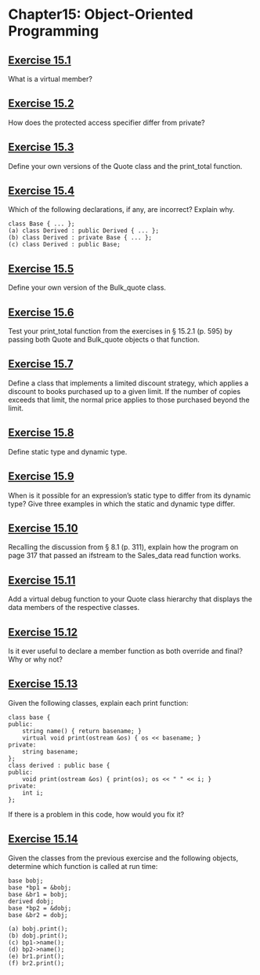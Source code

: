 # Chapter15: Object-Oriented Programming
## [Exercise 15.1](15.01.txt)
What is a virtual member?
## [Exercise 15.2](15.02.txt)
How does the protected access specifier differ from private?
## [Exercise 15.3](15.03)
Define your own versions of the Quote class and the print_total function.
## [Exercise 15.4](15.04.txt)
Which of the following declarations, if any, are incorrect? Explain why.
```
class Base { ... };
(a) class Derived : public Derived { ... };
(b) class Derived : private Base { ... };
(c) class Derived : public Base;
```
## [Exercise 15.5](15.05)
Define your own version of the Bulk_quote class.
## [Exercise 15.6](15.06)
Test your print_total function from the exercises in § 15.2.1 (p. 595) by passing both Quote and Bulk_quote objects o that function.
## [Exercise 15.7](15.07)
Define a class that implements a limited discount strategy, which applies a discount to books purchased up to a given limit. If the number of copies exceeds that limit, the normal price applies to those purchased beyond the limit.
## [Exercise 15.8](15.08.txt)
Define static type and dynamic type.
## [Exercise 15.9](15.09.txt)
When is it possible for an expression’s static type to differ from its dynamic type? Give three examples in which the static and dynamic type differ.
## [Exercise 15.10](15.10.txt)
Recalling the discussion from § 8.1 (p. 311), explain how the program on page 317 that passed an ifstream to the Sales_data read function works.
## [Exercise 15.11](15.11)
Add a virtual debug function to your Quote class hierarchy that displays the data members of the respective classes.
## [Exercise 15.12](15.12.txt)
Is it ever useful to declare a member function as both override and final? Why or why not?
## [Exercise 15.13](15.13.txt)
Given the following classes, explain each print function:
```
class base {
public:
    string name() { return basename; }
    virtual void print(ostream &os) { os << basename; }
private:
    string basename;
};
class derived : public base {
public:
    void print(ostream &os) { print(os); os << " " << i; }
private:
    int i;
};
```
If there is a problem in this code, how would you fix it?
## [Exercise 15.14](15.14.txt)
Given the classes from the previous exercise and the following objects, determine which function is called at run time:
```
base bobj;
base *bp1 = &bobj;
base &br1 = bobj;
derived dobj;
base *bp2 = &dobj;
base &br2 = dobj;

(a) bobj.print();
(b) dobj.print();
(c) bp1->name();
(d) bp2->name();
(e) br1.print();
(f) br2.print();
```

